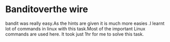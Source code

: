 # Banditoverthe wire


bandit was really easy.As the hints are given it is much more easies .I learnt lot of commands in linux with this task.Most of the important Linux commands are used here.
It took just 1hr for me to solve this task.
